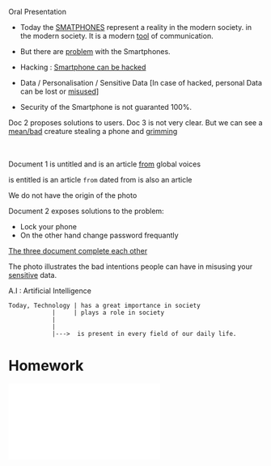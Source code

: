 Oral Presentation

- Today  the <u>SMATPHONES</u> represent a reality in the modern society.
in the modern society.
It is a modern <u>tool</u> of communication.

- But there are <u>problem</u> with the Smartphones.
- Hacking : <u>Smartphone can be hacked</u>
- Data / Personalisation / Sensitive Data
[In case of hacked, personal Data can be lost or <u>misused</u>]

- Security of the Smartphone is not guaranted 100%.


Doc 2 proposes solutions to users.
Doc 3 is not very clear. But we can see a <u>mean/bad</u> creature stealing a phone and <u>grimming</u>


<br>
<br>
Document 1 is untitled and is an article <u>from</u> global voices 

is  entitled
is an article `from`
dated from
is also an article

We do not have the origin of the photo




Document 2 exposes solutions to the problem:
- Lock your phone
- On the other hand change password frequantly

<u>The three document complete each other</u>

The photo illustrates the bad intentions people can have
in misusing your <u>sensitive</u> data.



A.I : Artificial Intelligence

```
Today, Technology | has a great importance in society
			|	  | plays a role in society
			|
			|
			|--->  is present in every field of our daily life.

```

# Homework
![2023-09-26_mistake-about-date](HOMEWORK/English/2023-09-26_mistake-about-date.md)